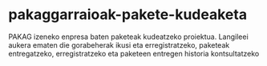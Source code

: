# pakaggarraioak-pakete-kudeaketa
 PAKAG izeneko enpresa baten paketeak kudeatzeko proiektua. Langileei aukera ematen die gorabeherak ikusi eta erregistratzeko, paketeak entregatzeko, erregistratzeko eta paketeen entregen historia kontsultatzeko
